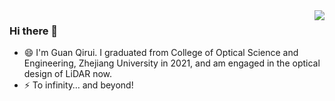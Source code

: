 <img align="right" src="https://github-readme-stats.vercel.app/api?username=guanqr&show_icons=true&icon_color=5D89EF&hide_title=true" />

### Hi there 👋

- 😄 I'm Guan Qirui. I graduated from College of Optical Science and Engineering, Zhejiang University in 2021, and am engaged in the optical design of LiDAR now.
- ⚡ To infinity… and beyond!

<!--
**guanqr/guanqr** is a ✨ _special_ ✨ repository because its `README.md` (this file) appears on your GitHub profile.

Here are some ideas to get you started:

- 🔭 I’m currently working on ...
- 🌱 I’m currently learning ...
- 👯 I’m looking to collaborate on ...
- 🤔 I’m looking for help with ...
- 💬 Ask me about ...
- 📫 How to reach me: ...
- 😄 Pronouns: ...
- ⚡ Fun fact: ...
-->
